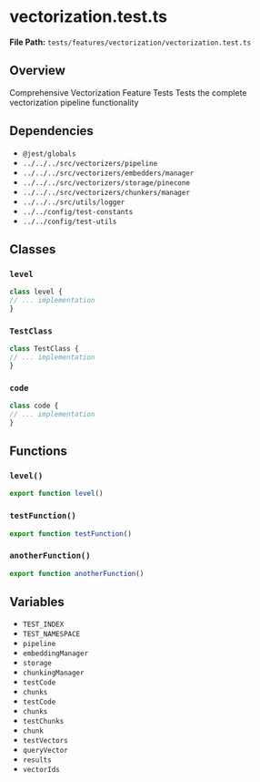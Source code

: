 # vectorization.test.ts

**File Path:** `tests/features/vectorization/vectorization.test.ts`

## Overview

Comprehensive Vectorization Feature Tests
Tests the complete vectorization pipeline functionality

## Dependencies

- `@jest/globals`
- `../../../src/vectorizers/pipeline`
- `../../../src/vectorizers/embedders/manager`
- `../../../src/vectorizers/storage/pinecone`
- `../../../src/vectorizers/chunkers/manager`
- `../../../src/utils/logger`
- `../../config/test-constants`
- `../../config/test-utils`

## Classes

### `level`

```typescript
class level {
// ... implementation
}
```

### `TestClass`

```typescript
class TestClass {
// ... implementation
}
```

### `code`

```typescript
class code {
// ... implementation
}
```

## Functions

### `level()`

```typescript
export function level()
```

### `testFunction()`

```typescript
export function testFunction()
```

### `anotherFunction()`

```typescript
export function anotherFunction()
```

## Variables

- `TEST_INDEX`
- `TEST_NAMESPACE`
- `pipeline`
- `embeddingManager`
- `storage`
- `chunkingManager`
- `testCode`
- `chunks`
- `testCode`
- `chunks`
- `testChunks`
- `chunk`
- `testVectors`
- `queryVector`
- `results`
- `vectorIds`

